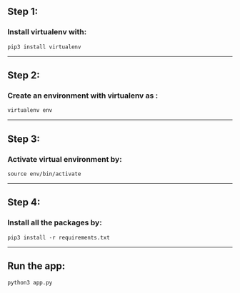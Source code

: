 
## Step 1:
### Install virtualenv with:

`pip3 install virtualenv`

---

## Step 2:

### Create an environment with virtualenv as :

`virtualenv env`

---
## Step 3:

### Activate virtual environment by:

`source env/bin/activate`

---

## Step 4:

### Install all the packages by: 

`pip3 install -r requirements.txt`

---

## Run the app:

`python3 app.py`
